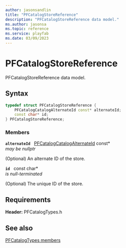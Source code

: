 ```yaml
---
author: jasonsandlin
title: "PFCatalogStoreReference"
description: "PFCatalogStoreReference data model."
ms.author: jasonsa
ms.topic: reference
ms.service: playfab
ms.date: 03/09/2023
---
```


# PFCatalogStoreReference  

PFCatalogStoreReference data model.  

## Syntax  
  
```cpp
typedef struct PFCatalogStoreReference {  
    PFCatalogCatalogAlternateId const* alternateId;  
    const char* id;  
} PFCatalogStoreReference;  
```
  
### Members  
  
**`alternateId`** &nbsp; [PFCatalogCatalogAlternateId](pfcatalogcatalogalternateid.md) const*  
*may be nullptr*  
  
(Optional) An alternate ID of the store.
  
**`id`** &nbsp; const char*  
*is null-terminated*  
  
(Optional) The unique ID of the store.
  
  
## Requirements  
  
**Header:** PFCatalogTypes.h
  
## See also  
[PFCatalogTypes members](../pfcatalogtypes_members.md)  

  
  
